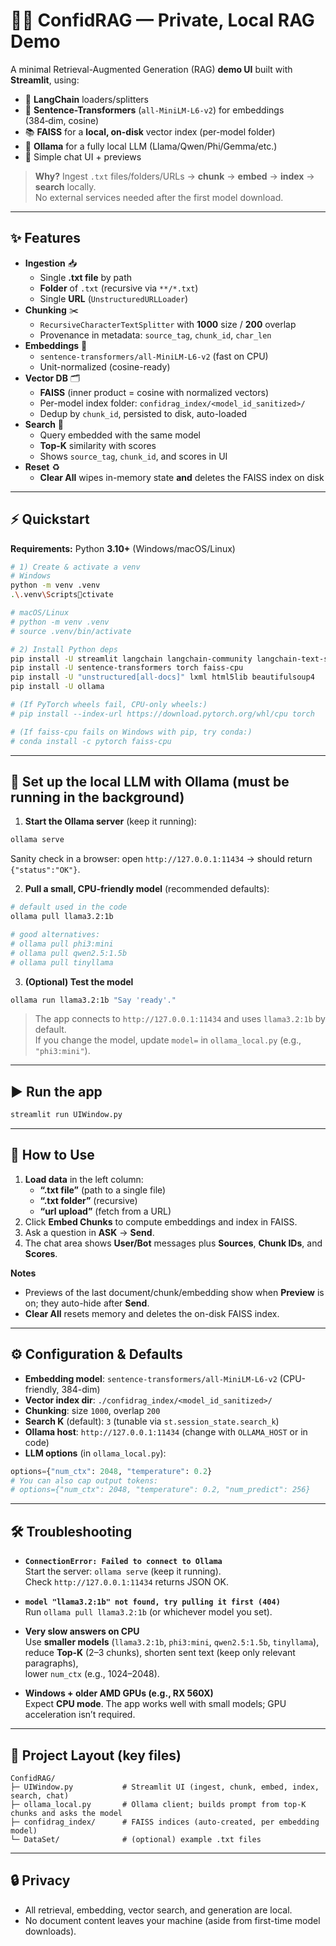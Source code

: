 # 🔐🚀 ConfidRAG — Private, Local RAG Demo

A minimal Retrieval-Augmented Generation (RAG) **demo UI** built with **Streamlit**, using:

- 🧩 **LangChain** loaders/splitters
- 🧠 **Sentence-Transformers** (`all-MiniLM-L6-v2`) for embeddings (384‑dim, cosine)
- 📚 **FAISS** for a **local, on-disk** vector index (per-model folder)
- 🤖 **Ollama** for a fully local LLM (Llama/Qwen/Phi/Gemma/etc.)
- 💬 Simple chat UI + previews

> **Why?** Ingest `.txt` files/folders/URLs → **chunk** → **embed** → **index** → **search** locally.  
> No external services needed after the first model download.

---

## ✨ Features

- **Ingestion** 📥
  - Single **.txt file** by path
  - **Folder** of `.txt` (recursive via `**/*.txt`)
  - Single **URL** (`UnstructuredURLLoader`)
- **Chunking** ✂️
  - `RecursiveCharacterTextSplitter` with **1000** size / **200** overlap
  - Provenance in metadata: `source_tag`, `chunk_id`, `char_len`
- **Embeddings** 🧠
  - `sentence-transformers/all-MiniLM-L6-v2` (fast on CPU)
  - Unit-normalized (cosine-ready)
- **Vector DB** 🗂️
  - **FAISS** (inner product = cosine with normalized vectors)
  - Per-model index folder: `confidrag_index/<model_id_sanitized>/`
  - Dedup by `chunk_id`, persisted to disk, auto-loaded
- **Search** 🔎
  - Query embedded with the same model
  - **Top-K** similarity with scores
  - Shows `source_tag`, `chunk_id`, and scores in UI
- **Reset** ♻️
  - **Clear All** wipes in-memory state **and** deletes the FAISS index on disk

---

## ⚡ Quickstart

**Requirements:** Python **3.10+** (Windows/macOS/Linux)

```bash
# 1) Create & activate a venv
# Windows
python -m venv .venv
.\.venv\Scriptsctivate

# macOS/Linux
# python -m venv .venv
# source .venv/bin/activate

# 2) Install Python deps
pip install -U streamlit langchain langchain-community langchain-text-splitters
pip install -U sentence-transformers torch faiss-cpu
pip install -U "unstructured[all-docs]" lxml html5lib beautifulsoup4
pip install -U ollama

# (If PyTorch wheels fail, CPU-only wheels:)
# pip install --index-url https://download.pytorch.org/whl/cpu torch

# (If faiss-cpu fails on Windows with pip, try conda:)
# conda install -c pytorch faiss-cpu
```

---

## 🤖 Set up the local LLM with **Ollama** (must be running in the background)

1) **Start the Ollama server** (keep it running):
```bash
ollama serve
```
Sanity check in a browser: open `http://127.0.0.1:11434` → should return `{"status":"OK"}`.

2) **Pull a small, CPU-friendly model** (recommended defaults):
```bash
# default used in the code
ollama pull llama3.2:1b

# good alternatives:
# ollama pull phi3:mini
# ollama pull qwen2.5:1.5b
# ollama pull tinyllama
```

3) **(Optional) Test the model**
```bash
ollama run llama3.2:1b "Say 'ready'."
```

> The app connects to `http://127.0.0.1:11434` and uses `llama3.2:1b` by default.  
> If you change the model, update `model=` in `ollama_local.py` (e.g., `"phi3:mini"`).

---

## ▶️ Run the app

```bash
streamlit run UIWindow.py
```

---

## 🧭 How to Use

1. **Load data** in the left column:
   - **“.txt file”** (path to a single file)
   - **“.txt folder”** (recursive)
   - **“url upload”** (fetch from a URL)
2. Click **Embed Chunks** to compute embeddings and index in FAISS.
3. Ask a question in **ASK** → **Send**.
4. The chat area shows **User/Bot** messages plus **Sources**, **Chunk IDs**, and **Scores**.

**Notes**
- Previews of the last document/chunk/embedding show when **Preview** is on; they auto-hide after **Send**.
- **Clear All** resets memory and deletes the on-disk FAISS index.

---

## ⚙️ Configuration & Defaults

- **Embedding model**: `sentence-transformers/all-MiniLM-L6-v2` (CPU-friendly, 384-dim)
- **Vector index dir**: `./confidrag_index/<model_id_sanitized>/`
- **Chunking**: size `1000`, overlap `200`
- **Search K** (default): `3` (tunable via `st.session_state.search_k`)
- **Ollama host**: `http://127.0.0.1:11434` (change with `OLLAMA_HOST` or in code)
- **LLM options** (in `ollama_local.py`):
```python
options={"num_ctx": 2048, "temperature": 0.2}
# You can also cap output tokens:
# options={"num_ctx": 2048, "temperature": 0.2, "num_predict": 256}
```

---

## 🛠️ Troubleshooting

- **`ConnectionError: Failed to connect to Ollama`**  
  Start the server: `ollama serve` (keep it running).  
  Check `http://127.0.0.1:11434` returns JSON OK.

- **`model "llama3.2:1b" not found, try pulling it first (404)`**  
  Run `ollama pull llama3.2:1b` (or whichever model you set).

- **Very slow answers on CPU**  
  Use **smaller models** (`llama3.2:1b`, `phi3:mini`, `qwen2.5:1.5b`, `tinyllama`),  
  reduce **Top‑K** (2–3 chunks), shorten sent text (keep only relevant paragraphs),  
  lower `num_ctx` (e.g., 1024–2048).

- **Windows + older AMD GPUs (e.g., RX 560X)**  
  Expect **CPU mode**. The app works well with small models; GPU acceleration isn’t required.

---

## 🧩 Project Layout (key files)

```
ConfidRAG/
├─ UIWindow.py           # Streamlit UI (ingest, chunk, embed, index, search, chat)
├─ ollama_local.py       # Ollama client; builds prompt from top-K chunks and asks the model
├─ confidrag_index/      # FAISS indices (auto-created, per embedding model)
└─ DataSet/              # (optional) example .txt files
```

---

## 🔒 Privacy

- All retrieval, embedding, vector search, and generation are local.
- No document content leaves your machine (aside from first-time model downloads).
